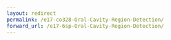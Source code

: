 ```yaml
---
layout: redirect
permalink: /e17-co328-Oral-Cavity-Region-Detection/
forward_url: /e17-6sp-Oral-Cavity-Region-Detection/
---
```

